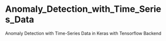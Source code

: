 # Anomaly_Detection_with_Time_Series_Data
Anomaly Detection with Time-Series Data in Keras with Tensorflow Backend 
